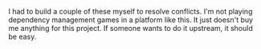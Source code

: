 I had to build a couple of these myself to resolve conflicts.  I'm not playing dependency management games in a 
platform like this.  It just doesn't buy me anything for this project.  If someone wants to do it upstream, it should
 be easy.  
